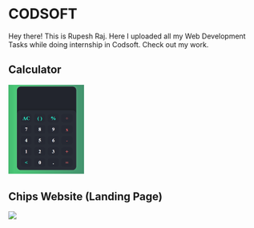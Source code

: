 # CODSOFT
Hey there! This is Rupesh Raj. Here I uploaded all my Web Development Tasks while doing internship in Codsoft. Check out my work.

## Calculator
<a href="https://rupeshraj95.github.io/Codsoft_Internship.github.io/Calculator/"><img src="./Thumbnail/Calculator.png" width="30%"></a>

## Chips Website (Landing Page)
<a href="https://rupeshraj95.github.io/Codsoft_Internship.github.io/Landing_page/"><img src="./Thumbnail/GreenChili.png" width="30%"></a>
